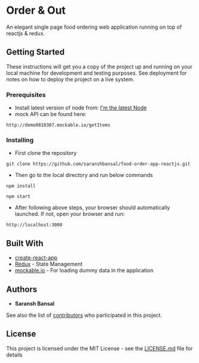 # Order & Out

An elegant single page food ordering web application running on top of reactjs & redux.

## Getting Started

These instructions will get you a copy of the project up and running on your local machine for development and testing purposes. See deployment for notes on how to deploy the project on a live system.

### Prerequisites

* Install latest version of node from: [I'm the latest Node](https://nodejs.org/dist/v8.11.1/node-v8.11.1-x64.msi)
* mock API can be found here:
```
http://demo0810307.mockable.io/getItems
```
### Installing

* First clone the repository

```
git clone https://github.com/saranshbansal/food-order-app-reactjs.git
```

* Then go to the local directory and run below commands

```
npm install

npm start
```

* After following above steps, your browser should automatically launched. If not, open your browser and run:

```
http://localhost:3000
```

## Built With

* [create-react-app](https://github.com/facebook/create-react-app)
* [Redux](https://github.com/reactjs/redux/tree/master/docs) - State Management
* [mockable.io](https://www.mockable.io/) - For loading dummy data in the application

## Authors

* **Saransh Bansal**

See also the list of [contributors](https://github.com/your/project/contributors) who participated in this project.

## License

This project is licensed under the MIT License - see the [LICENSE.md](LICENSE.md) file for details